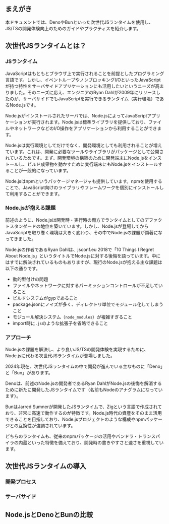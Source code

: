 ## まえがき

本ドキュメントでは、DenoやBunといった次世代JSランタイムを使用し、JS/TSの開発体験向上のためのガイドやプラクティスを紹介します。

## 次世代JSランタイムとは？

### JSランタイム

JavaScriptはもともとブラウザ上で実行されることを前提としたプログラミング言語です。しかし、イベントループやノンブロッキングI/OといったJavaScriptが持つ特性をサーバサイドアプリケーションにも活用したいというニーズが高まりました。そのニーズに応え、エンジニアのRyan Dahlが2009年にリリースしたのが、サーバサイドでもJavaScriptを実行できるランタイム（実行環境）であるNode.jsです。

Node.jsがインストールされたサーバでは、Node.jsによってJavaScriptアプリケーションが実行されます。Node.jsは標準ライブラリを提供しており、ファイルやネットワークなどのI/O操作をアプリケーションから利用することができます。

Node.jsは実行環境としてだけでなく、開発環境としても利用されることが増えています。これは、開発に必要なツールやライブラリがパッケージとして公開されているためです。まず、開発環境の構築のために開発端末にNode.jsをインストールし、ビルド成果物を動かすために実行端末にもNode.jsをインストールすることが一般的になっています。

Node.jsはnpmというパッケージマネージャも提供しています。npmを使用することで、JavaScript向けのライブラリやフレームワークを個別にインストールして利用することができます。

### Node.jsが抱える課題

前述のように、Node.jsは開発時・実行時の両方でランタイムとしてのデファクトスタンダードの地位を築いています。しかし、Node.jsが登場してからJavaScriptを取り巻く環境は大きく変わり、その中でNode.jsの課題が顕著になってきました。

Node.jsの作者であるRyan Dahlは、jsconf.eu 2018で「10 Things I Regret About Node.js」というタイトルでNode.jsに対する後悔を語っています。中にはすでに解決されているものもありますが、現行のNode.jsが抱える主な課題は以下の通りです。

- 動的型付けの問題
- ファイルやネットワークに対するパーミッションコントロールが不足していること
- ビルドシステムがgypであること
- package.jsonにノイズが多く、ディレクトリ単位でモジュール化してしまうこと
- モジュール解決システム（`node_modules`）が複雑すぎること
- import時に`.js`のような拡張子を省略できること

### アプローチ

Node.jsの課題を解決し、より良いJS/TSの開発体験を実現するために、Node.jsに代わる次世代JSランタイムが登場しました。

2024年現在、次世代JSランタイムの中で開発が進んでいる主なものに「Deno」と「Bun」があります。

Denoは、前述のNode.jsの開発者であるRyan DahlがNode.jsの後悔を解消するために新たに開発したJSランタイムです（名前もNodeのアナグラムになっています）。

BunはJarred Sumnerが開発したJSランタイムで、Zigという言語で作成されており、非常に高速で動作するのが特徴です。Node.js時代の資産をそのまま活用できることを目指しており、Node.jsプロジェクトのような構成やnpmパッケージとの互換性が強調されています。

どちらのランタイムも、従来のnpmパッケージの活用やバンドラ・トランスパイラの内蔵といった特徴を備えており、開発時の書きやすさと速さを重視しています。

## 次世代JSランタイムの導入

<!-- 次世代JSランタイムの導入フェーズはいくつかあることを書く -->

### 開発プロセス

<!-- 開発環境としての次世代ランタイム -->

### サーバサイド

<!-- サーバサイドアプリケーションの実行環境としての次世代ランタイム -->

## Node.jsとDenoとBunの比較

<!-- Node.jsとDenoとBunの機能比較。ある程度進んだら書く。 -->